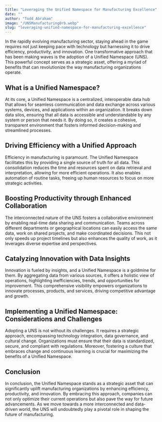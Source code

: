 ```yaml
---
title: "Leveraging the Unified Namespace for Manufacturing Excellence"
date: ""
author: "Todd Abraham"
image: "/UNSManufacturingOrb.webp"
slug: "leveraging-unified-namespace-for-manufacturing-excellence"
---
```


In the rapidly evolving manufacturing sector, staying ahead in the game requires not just keeping pace with technology but harnessing it to drive efficiency, productivity, and innovation. One transformative approach that has been making waves is the adoption of a Unified Namespace (UNS). This powerful concept serves as a strategic asset, offering a myriad of benefits that can revolutionize the way manufacturing organizations operate.

## What is a Unified Namespace?

At its core, a Unified Namespace is a centralized, interoperable data hub that allows for seamless communication and data exchange across various systems, devices, and applications within an organization. It breaks down data silos, ensuring that all data is accessible and understandable by any system or person that needs it. By doing so, it creates a cohesive, transparent environment that fosters informed decision-making and streamlined processes.

## Driving Efficiency with a Unified Approach

Efficiency in manufacturing is paramount. The Unified Namespace facilitates this by providing a single source of truth for all data. This consolidation reduces the time and resources spent on data retrieval and interpretation, allowing for more efficient operations. It also enables automation of routine tasks, freeing up human resources to focus on more strategic activities.

## Boosting Productivity through Enhanced Collaboration

The interconnected nature of the UNS fosters a collaborative environment by enabling real-time data sharing and communication. Teams across different departments or geographical locations can easily access the same data, work on shared projects, and make coordinated decisions. This not only speeds up project timelines but also enhances the quality of work, as it leverages diverse expertise and perspectives.

## Catalyzing Innovation with Data Insights

Innovation is fueled by insights, and a Unified Namespace is a goldmine for them. By aggregating data from various sources, it offers a holistic view of operations, highlighting inefficiencies, trends, and opportunities for improvement. This comprehensive visibility empowers organizations to innovate processes, products, and services, driving competitive advantage and growth.

## Implementing a Unified Namespace: Considerations and Challenges

Adopting a UNS is not without its challenges. It requires a strategic approach, encompassing technology integration, data governance, and cultural change. Organizations must ensure that their data is standardized, secure, and compliant with regulations. Moreover, fostering a culture that embraces change and continuous learning is crucial for maximizing the benefits of a Unified Namespace.

## Conclusion

In conclusion, the Unified Namespace stands as a strategic asset that can significantly uplift manufacturing organizations by enhancing efficiency, productivity, and innovation. By embracing this approach, companies can not only optimize their current operations but also pave the way for future advancements. As we move towards a more interconnected and data-driven world, the UNS will undoubtedly play a pivotal role in shaping the future of manufacturing.
